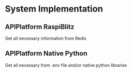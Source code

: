 # System Implementation

## APIPlatform RaspiBlitz

Get all necessary information from Redis

## APIPlatform Native Python

Get all necessary from .env file and/or native python libraries
